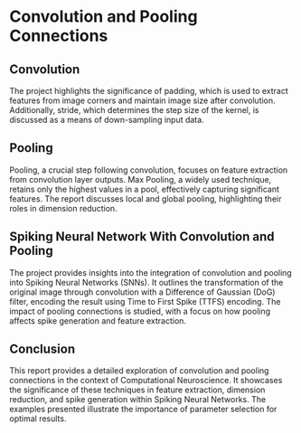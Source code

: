 # Convolution and Pooling Connections

## Convolution

The project highlights the significance of padding, which is used to extract features from image corners and maintain image size after convolution. Additionally, stride, which determines the step size of the kernel, is discussed as a means of down-sampling input data.

## Pooling

Pooling, a crucial step following convolution, focuses on feature extraction from convolution layer outputs. Max Pooling, a widely used technique, retains only the highest values in a pool, effectively capturing significant features. The report discusses local and global pooling, highlighting their roles in dimension reduction.

## Spiking Neural Network With Convolution and Pooling

The project provides insights into the integration of convolution and pooling into Spiking Neural Networks (SNNs). It outlines the transformation of the original image through convolution with a Difference of Gaussian (DoG) filter, encoding the result using Time to First Spike (TTFS) encoding. The impact of pooling connections is studied, with a focus on how pooling affects spike generation and feature extraction.

## Conclusion

This report provides a detailed exploration of convolution and pooling connections in the context of Computational Neuroscience. It showcases the significance of these techniques in feature extraction, dimension reduction, and spike generation within Spiking Neural Networks. The examples presented illustrate the importance of parameter selection for optimal results.